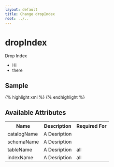 ```yaml
---
layout: default
title: Change dropIndex
root: ../..
---
```


# dropIndex #

Drop Index

* Hi
* there

## Sample ##

{% highlight xml %}
<dropIndex catalogName="A String" indexName="A String" schemaName="A String" tableName="A String"></dropIndex>
{% endhighlight %}

## Available Attributes ##

<table>
<tr><th>Name</th><th>Description</th><th>Required For</th></tr>
<tr><td>catalogName</td><td>A Desription</td><td></td></tr>
<tr><td>schemaName</td><td>A Desription</td><td></td></tr>
<tr><td>tableName</td><td>A Desription</td><td>all</td></tr>
<tr><td>indexName</td><td>A Desription</td><td>all</td></tr>
</table>
